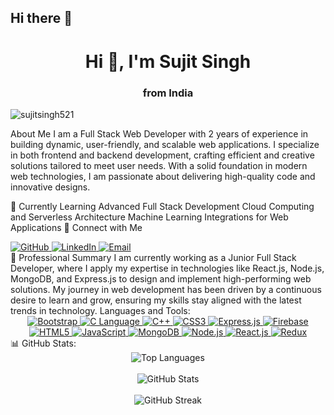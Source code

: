 ## Hi there 👋


<h1 align="center">Hi 👋, I'm Sujit Singh</h1>
<h3 align="center">from India</h3>

<p align="left"> <img src="https://komarev.com/ghpvc/?username=sujitsingh521&label=Profile%20views&color=0e75b6&style=flat" alt="sujitsingh521" /> </p>

About Me
I am a Full Stack Web Developer with 2 years of experience in building dynamic, user-friendly, and scalable web applications. I specialize in both frontend and backend development, crafting efficient and creative solutions tailored to meet user needs. With a solid foundation in modern web technologies, I am passionate about delivering high-quality code and innovative designs.

🌱 Currently Learning
Advanced Full Stack Development
Cloud Computing and Serverless Architecture
Machine Learning Integrations for Web Applications
🔗 Connect with Me
<div align="left"> <a href="https://github.com/sujitsingh521" target="_blank"> <img src="https://img.shields.io/badge/GitHub-%2312100E.svg?style=for-the-badge&logo=github&logoColor=white" alt="GitHub" /> </a> <a href="https://www.linkedin.com/in/sujitsingh521/" target="_blank"> <img src="https://img.shields.io/badge/LinkedIn-%230077B5.svg?style=for-the-badge&logo=linkedin&logoColor=white" alt="LinkedIn" /> </a> <a href="mailto:sujitsingh521@example.com" target="_blank"> <img src="https://img.shields.io/badge/Email-%23D14836.svg?style=for-the-badge&logo=gmail&logoColor=white" alt="Email" /> </a> </div>
💼 Professional Summary
I am currently working as a Junior Full Stack Developer, where I apply my expertise in technologies like React.js, Node.js, MongoDB, and Express.js to design and implement high-performing web solutions. My journey in web development has been driven by a continuous desire to learn and grow, ensuring my skills stay aligned with the latest trends in technology.
Languages and Tools:
<div align="center"> <a href="https://getbootstrap.com" target="_blank"> <img src="https://img.icons8.com/color/48/000000/bootstrap.png" alt="Bootstrap" /> </a> <a href="https://www.cprogramming.com/" target="_blank"> <img src="https://img.icons8.com/color/48/000000/c-programming.png" alt="C Language" /> </a> <a href="https://www.w3schools.com/cpp/" target="_blank"> <img src="https://img.icons8.com/color/48/000000/c-plus-plus-logo.png" alt="C++" /> </a> <a href="https://www.w3schools.com/css/" target="_blank"> <img src="https://img.icons8.com/color/48/000000/css3.png" alt="CSS3" /> </a> <a href="https://expressjs.com" target="_blank"> <img src="https://img.icons8.com/color/48/000000/express-js.png" alt="Express.js" /> </a> <a href="https://firebase.google.com/" target="_blank"> <img src="https://img.icons8.com/color/48/000000/firebase.png" alt="Firebase" /> </a> <a href="https://www.w3.org/html/" target="_blank"> <img src="https://img.icons8.com/color/48/000000/html-5.png" alt="HTML5" /> </a> <a href="https://developer.mozilla.org/en-US/docs/Web/JavaScript" target="_blank"> <img src="https://img.icons8.com/color/48/000000/javascript.png" alt="JavaScript" /> </a> <a href="https://www.mongodb.com/" target="_blank"> <img src="https://img.icons8.com/color/48/000000/mongodb.png" alt="MongoDB" /> </a> <a href="https://nodejs.org" target="_blank"> <img src="https://img.icons8.com/color/48/000000/nodejs.png" alt="Node.js" /> </a> <a href="https://reactjs.org/" target="_blank"> <img src="https://img.icons8.com/color/48/000000/react-native.png" alt="React.js" /> </a> <a href="https://redux.js.org" target="_blank"> <img src="https://img.icons8.com/color/48/000000/redux.png" alt="Redux" /> </a> </div>
📊 GitHub Stats:
<div align="center"> <img src="https://github-readme-stats.vercel.app/api/top-langs?username=sujitsingh521&show_icons=true&locale=en&layout=compact&theme=radical" alt="Top Languages" /> <br><br> <img src="https://github-readme-stats.vercel.app/api?username=sujitsingh521&show_icons=true&locale=en&theme=radical" alt="GitHub Stats" /> <br><br> <img src="https://github-readme-streak-stats.herokuapp.com/?user=sujitsingh521&theme=radical" alt="GitHub Streak" /> </div>
